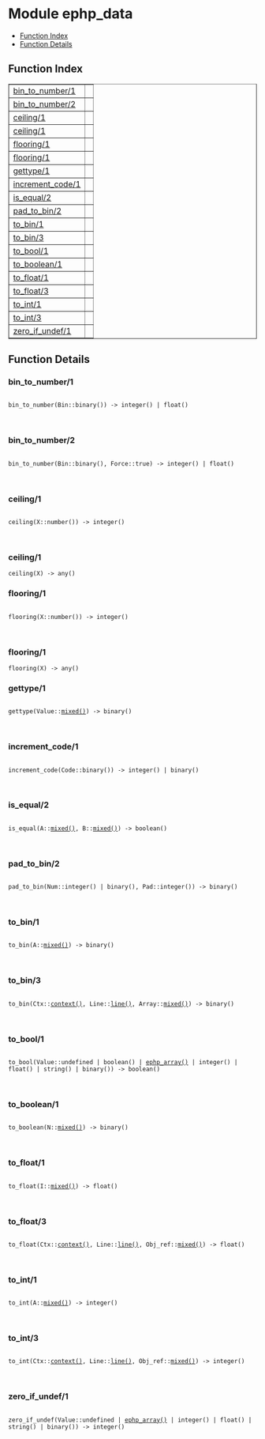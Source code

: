 

# Module ephp_data #
* [Function Index](#index)
* [Function Details](#functions)

<a name="index"></a>

## Function Index ##


<table width="100%" border="1" cellspacing="0" cellpadding="2" summary="function index"><tr><td valign="top"><a href="#bin_to_number-1">bin_to_number/1</a></td><td></td></tr><tr><td valign="top"><a href="#bin_to_number-2">bin_to_number/2</a></td><td></td></tr><tr><td valign="top"><a href="#ceiling-1">ceiling/1</a></td><td></td></tr><tr><td valign="top"><a href="#ceiling-1">ceiling/1</a></td><td></td></tr><tr><td valign="top"><a href="#flooring-1">flooring/1</a></td><td></td></tr><tr><td valign="top"><a href="#flooring-1">flooring/1</a></td><td></td></tr><tr><td valign="top"><a href="#gettype-1">gettype/1</a></td><td></td></tr><tr><td valign="top"><a href="#increment_code-1">increment_code/1</a></td><td></td></tr><tr><td valign="top"><a href="#is_equal-2">is_equal/2</a></td><td></td></tr><tr><td valign="top"><a href="#pad_to_bin-2">pad_to_bin/2</a></td><td></td></tr><tr><td valign="top"><a href="#to_bin-1">to_bin/1</a></td><td></td></tr><tr><td valign="top"><a href="#to_bin-3">to_bin/3</a></td><td></td></tr><tr><td valign="top"><a href="#to_bool-1">to_bool/1</a></td><td></td></tr><tr><td valign="top"><a href="#to_boolean-1">to_boolean/1</a></td><td></td></tr><tr><td valign="top"><a href="#to_float-1">to_float/1</a></td><td></td></tr><tr><td valign="top"><a href="#to_float-3">to_float/3</a></td><td></td></tr><tr><td valign="top"><a href="#to_int-1">to_int/1</a></td><td></td></tr><tr><td valign="top"><a href="#to_int-3">to_int/3</a></td><td></td></tr><tr><td valign="top"><a href="#zero_if_undef-1">zero_if_undef/1</a></td><td></td></tr></table>


<a name="functions"></a>

## Function Details ##

<a name="bin_to_number-1"></a>

### bin_to_number/1 ###

<pre><code>
bin_to_number(Bin::binary()) -&gt; integer() | float()
</code></pre>
<br />

<a name="bin_to_number-2"></a>

### bin_to_number/2 ###

<pre><code>
bin_to_number(Bin::binary(), Force::true) -&gt; integer() | float()
</code></pre>
<br />

<a name="ceiling-1"></a>

### ceiling/1 ###

<pre><code>
ceiling(X::number()) -&gt; integer()
</code></pre>
<br />

<a name="ceiling-1"></a>

### ceiling/1 ###

`ceiling(X) -> any()`

<a name="flooring-1"></a>

### flooring/1 ###

<pre><code>
flooring(X::number()) -&gt; integer()
</code></pre>
<br />

<a name="flooring-1"></a>

### flooring/1 ###

`flooring(X) -> any()`

<a name="gettype-1"></a>

### gettype/1 ###

<pre><code>
gettype(Value::<a href="#type-mixed">mixed()</a>) -&gt; binary()
</code></pre>
<br />

<a name="increment_code-1"></a>

### increment_code/1 ###

<pre><code>
increment_code(Code::binary()) -&gt; integer() | binary()
</code></pre>
<br />

<a name="is_equal-2"></a>

### is_equal/2 ###

<pre><code>
is_equal(A::<a href="#type-mixed">mixed()</a>, B::<a href="#type-mixed">mixed()</a>) -&gt; boolean()
</code></pre>
<br />

<a name="pad_to_bin-2"></a>

### pad_to_bin/2 ###

<pre><code>
pad_to_bin(Num::integer() | binary(), Pad::integer()) -&gt; binary()
</code></pre>
<br />

<a name="to_bin-1"></a>

### to_bin/1 ###

<pre><code>
to_bin(A::<a href="#type-mixed">mixed()</a>) -&gt; binary()
</code></pre>
<br />

<a name="to_bin-3"></a>

### to_bin/3 ###

<pre><code>
to_bin(Ctx::<a href="#type-context">context()</a>, Line::<a href="#type-line">line()</a>, Array::<a href="#type-mixed">mixed()</a>) -&gt; binary()
</code></pre>
<br />

<a name="to_bool-1"></a>

### to_bool/1 ###

<pre><code>
to_bool(Value::undefined | boolean() | <a href="#type-ephp_array">ephp_array()</a> | integer() | float() | string() | binary()) -&gt; boolean()
</code></pre>
<br />

<a name="to_boolean-1"></a>

### to_boolean/1 ###

<pre><code>
to_boolean(N::<a href="#type-mixed">mixed()</a>) -&gt; binary()
</code></pre>
<br />

<a name="to_float-1"></a>

### to_float/1 ###

<pre><code>
to_float(I::<a href="#type-mixed">mixed()</a>) -&gt; float()
</code></pre>
<br />

<a name="to_float-3"></a>

### to_float/3 ###

<pre><code>
to_float(Ctx::<a href="#type-context">context()</a>, Line::<a href="#type-line">line()</a>, Obj_ref::<a href="#type-mixed">mixed()</a>) -&gt; float()
</code></pre>
<br />

<a name="to_int-1"></a>

### to_int/1 ###

<pre><code>
to_int(A::<a href="#type-mixed">mixed()</a>) -&gt; integer()
</code></pre>
<br />

<a name="to_int-3"></a>

### to_int/3 ###

<pre><code>
to_int(Ctx::<a href="#type-context">context()</a>, Line::<a href="#type-line">line()</a>, Obj_ref::<a href="#type-mixed">mixed()</a>) -&gt; integer()
</code></pre>
<br />

<a name="zero_if_undef-1"></a>

### zero_if_undef/1 ###

<pre><code>
zero_if_undef(Value::undefined | <a href="#type-ephp_array">ephp_array()</a> | integer() | float() | string() | binary()) -&gt; integer()
</code></pre>
<br />

